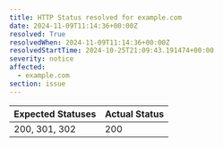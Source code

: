 ```yaml
---
title: HTTP Status resolved for example.com
date: 2024-11-09T11:14:36+00:00Z
resolved: True
resolvedWhen: 2024-11-09T11:14:36+00:00Z
resolvedStartTime: 2024-10-25T21:09:43.191474+00:00
severity: notice
affected:
  - example.com
section: issue
---
```


| Expected Statuses | Actual Status  |
|-------------------|----------------|
| 200, 301, 302 | 200 |
